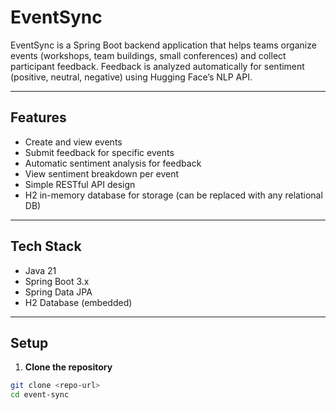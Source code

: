 # EventSync

EventSync is a Spring Boot backend application that helps teams organize events (workshops, team buildings, small conferences) and collect participant feedback. Feedback is analyzed automatically for sentiment (positive, neutral, negative) using Hugging Face’s NLP API.

---

## Features

- Create and view events
- Submit feedback for specific events
- Automatic sentiment analysis for feedback
- View sentiment breakdown per event
- Simple RESTful API design
- H2 in-memory database for storage (can be replaced with any relational DB)

---

## Tech Stack

- Java 21
- Spring Boot 3.x
- Spring Data JPA
- H2 Database (embedded)

---

## Setup

1. **Clone the repository**

```bash
git clone <repo-url>
cd event-sync